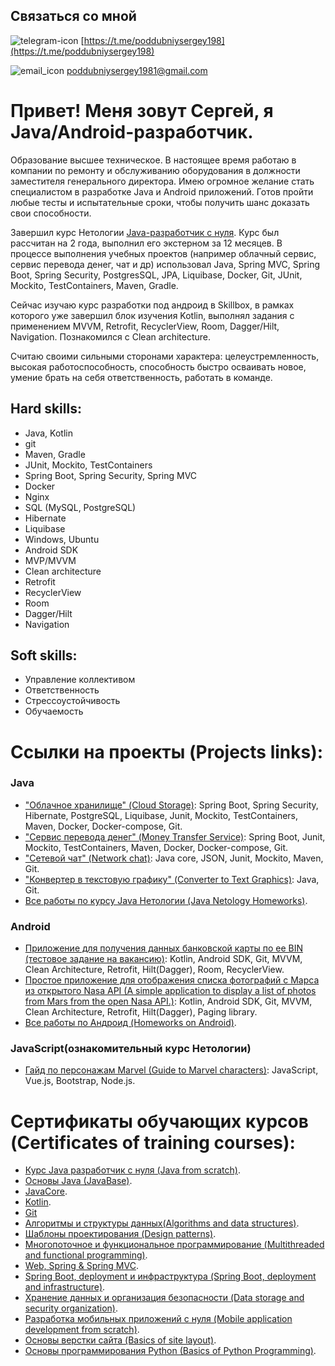 ## Связаться со мной

![telegram-icon](https://user-images.githubusercontent.com/100315629/209927139-1be984f2-7d06-4232-9962-0dc0e9668f40.jpg)
[https://t.me/poddubniysergey198](https://t.me/poddubniysergey198)


![email_icon](https://user-images.githubusercontent.com/100315629/209927379-4724cda5-ccf3-4c5a-a2d4-1d8465484e0a.png)
poddubniysergey1981@gmail.com


# Привет! Меня зовут Сергей, я Java/Android-разработчик. 

Образование высшее техническое. 
В настоящее время работаю в компании по ремонту и обслуживанию оборудования в должности заместителя генерального директора. 
Имею огромное желание стать специалистом в разработке Java и Android приложений. Готов пройти любые тесты и испытательные сроки, чтобы получить шанс доказать свои способности.

Завершил курс Нетологии [Java-разработчик с нуля](https://netology.ru/programs/java-developer#/). Курс был рассчитан на 2 года, выполнил его экстерном за 12 месяцев. В процессе выполнения учебных проектов (например облачный сервис, сервис перевода денег, чат и др) использовал Java, Spring MVC, Spring Boot, Spring Security, PostgresSQL, JPA, Liquibase, Docker, Git,  JUnit, Mockito, TestContainers, Maven, Gradle.

Сейчас изучаю курс разработки под андроид в Skillbox, в рамках которого уже завершил блок изучения Kotlin, выполнял задания с применением MVVM, Retrofit, RecyclerView, Room, Dagger/Hilt, Navigation. Познакомился с Clean architecture.

Считаю своими сильными сторонами характера: целеустремленность, высокая работоспособность, способность быстро осваивать новое, умение брать на себя ответственность, работать в команде.

## Hard skills:
- Java, Kotlin
- git
- Maven, Gradle
- JUnit, Mockito, TestContainers
- Spring Boot, Spring Security, Spring MVC
- Docker
- Nginx
- SQL (MySQL, PostgreSQL)
- Hibernate
- Liquibase
- Windows, Ubuntu
- Android SDK
- MVP/MVVM
- Clean architecture
- Retrofit
- RecyclerView
- Room
- Dagger/Hilt
- Navigation

## Soft skills:
- Управление коллективом
- Ответственность
- Стрессоустойчивость
- Обучаемость

# Ссылки на проекты (Projects links):

### Java
- ["Облачное хранилище" (Cloud Storage)](https://github.com/PoddubniySerg/StorageCloud.git): Spring Boot, Spring Security, Hibernate, PostgreSQL, Liquibase, Junit, Mockito, TestContainers, Maven, Docker, Docker-compose, Git.
- ["Сервис перевода денег" (Money Transfer Service)](https://github.com/PoddubniySerg/MoneyTransferApp.git): Spring Boot, Junit, Mockito, TestContainers, Maven, Docker, Docker-compose, Git.
- ["Сетевой чат" (Network chat)](https://github.com/PoddubniySerg/Networkchat.git): Java core, JSON, Junit, Mockito, Maven, Git.
- ["Конвертер в текстовую графику" (Converter to Text Graphics)](https://github.com/PoddubniySerg/Graphics_converter.git): Java, Git.
- [Все работы по курсу Java Нетологии (Java Netology Homeworks)](https://github.com/PoddubniySerg/Homeworks.git).

### Android
- [Приложение для получения данных банковской карты по ее BIN (тестовое задание на вакансию)](https://github.com/PoddubniySerg/BinListNetClient): Kotlin, Android SDK, Git, MVVM, Clean Architecture, Retrofit, Hilt(Dagger), Room, RecyclerView.
- [Простое приложение для отображения списка фотографий с Марса из открытого Nasa API (A simple application to display a list of photos from Mars from the open Nasa API.)](https://github.com/PoddubniySerg/MarsPhotosNasaAPI.git): Kotlin, Android SDK, Git, MVVM, Clean Architecture, Retrofit, Hilt(Dagger), Paging library.
- [Все работы по Андроид (Homeworks on Android)](https://github.com/PoddubniySerg/-Homeworks-on-Android-.git). 

### JavaScript(ознакомительный курс Нетологии)
- [Гайд по персонажам Marvel (Guide to Marvel characters)](https://github.com/PoddubniySerg/Marvel-characters-history.git): JavaScript, Vue.js, Bootstrap, Node.js.

# Сертификаты обучающих курсов (Certificates of training courses):
- [Курс Java разработчик с нуля (Java from scratch)](https://github.com/PoddubniySerg/CV_Sergey_Poddubniy_JAVA-developer/blob/master/Certificates/Java%20%20from%20scratch.pdf).
- [Основы Java (JavaBase)](https://github.com/PoddubniySerg/CV_Sergey_Poddubniy_JAVA-developer/blob/master/Certificates/JavaBase.pdf).
- [JavaCore](https://github.com/PoddubniySerg/CV_Sergey_Poddubniy_JAVA-developer/blob/master/Certificates/JavaCore.pdf).
- [Kotlin](https://github.com/PoddubniySerg/CV_Sergey_Poddubniy_JAVA-developer/blob/master/Certificates/KotlinSkillBox.pdf).
- [Git](https://github.com/PoddubniySerg/CV_Sergey_Poddubniy_JAVA-developer/blob/master/Certificates/Git.pdf)
- [Алгоритмы и структуры данных(Algorithms and data structures)](https://github.com/PoddubniySerg/CV_Sergey_Poddubniy_JAVA-developer/blob/master/Certificates/AlgorithmsAndDataStructures.pdf).
- [Шаблоны проектирования (Design patterns)](https://github.com/PoddubniySerg/CV_Sergey_Poddubniy_JAVA-developer/blob/master/Certificates/designPatterns.pdf).
- [Многопоточное и функциональное программирование (Multithreaded and functional programming)](https://github.com/PoddubniySerg/CV_Sergey_Poddubniy_JAVA-developer/blob/master/Certificates/Multithreading.pdf).
- [Web, Spring & Spring MVC](https://github.com/PoddubniySerg/CV_Sergey_Poddubniy_JAVA-developer/blob/master/Certificates/WebSpringMVC.pdf).
- [Spring Boot, deployment и инфраструктура (Spring Boot, deployment and infrastructure)](https://github.com/PoddubniySerg/CV_Sergey_Poddubniy_JAVA-developer/blob/master/Certificates/SpringBoot.pdf).
- [Хранение данных и организация безопасности (Data storage and security organization)](https://github.com/PoddubniySerg/CV_Sergey_Poddubniy_JAVA-developer/blob/master/Certificates/DatabaseAndSecurity.pdf).
- [Разработка мобильных приложений с нуля (Mobile application development from scratch)](https://github.com/PoddubniySerg/CV_Sergey_Poddubniy_JAVA-developer/blob/master/Certificates/StartAndroidNetology.pdf).
- [Основы верстки сайта (Basics of site layout)](https://github.com/PoddubniySerg/CV_Sergey_Poddubniy_JAVA-developer/blob/master/Certificates/html%20%26%20css.pdf).
- [Основы программирования Python (Basics of Python Programming)](https://github.com/PoddubniySerg/CV_Sergey_Poddubniy_JAVA-developer/blob/master/Certificates/python.pdf).
